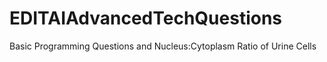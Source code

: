# EDITAIAdvancedTechQuestions
Basic Programming Questions and Nucleus:Cytoplasm Ratio of Urine Cells
